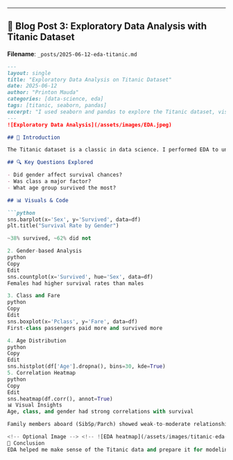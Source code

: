
---

## 📝 Blog Post 3: Exploratory Data Analysis with Titanic Dataset

**Filename**: `_posts/2025-06-12-eda-titanic.md`

```markdown
---
layout: single
title: "Exploratory Data Analysis on Titanic Dataset"
date: 2025-06-12
author: "Printon Mauda"
categories: [data-science, eda]
tags: [titanic, seaborn, pandas]
excerpt: "I used seaborn and pandas to explore the Titanic dataset, visualizing patterns in survival across age, gender, and class."
---
![Exploratory Data Analysis](/assets/images/EDA.jpeg)

## 🚢 Introduction

The Titanic dataset is a classic in data science. I performed EDA to understand survival trends and how they relate to other variables.

## 🔍 Key Questions Explored

- Did gender affect survival chances?
- Was class a major factor?
- What age group survived the most?

## 📊 Visuals & Code

```python
sns.barplot(x='Sex', y='Survived', data=df)
plt.title("Survival Rate by Gender")

~38% survived, ~62% did not

2. Gender-based Analysis
python
Copy
Edit
sns.countplot(x='Survived', hue='Sex', data=df)
Females had higher survival rates than males

3. Class and Fare
python
Copy
Edit
sns.boxplot(x='Pclass', y='Fare', data=df)
First-class passengers paid more and survived more

4. Age Distribution
python
Copy
Edit
sns.histplot(df['Age'].dropna(), bins=30, kde=True)
5. Correlation Heatmap
python
Copy
Edit
sns.heatmap(df.corr(), annot=True)
📊 Visual Insights
Age, class, and gender had strong correlations with survival

Family members aboard (SibSp/Parch) showed weak-to-moderate relationships

<!-- Optional Image --> <!-- ![EDA heatmap](/assets/images/titanic-eda-heatmap.png) -->
🧠 Conclusion
EDA helped me make sense of the Titanic data and prepare it for modeling. It's an essential phase in any data science workflow.
